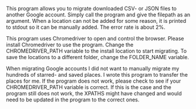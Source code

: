 This program allows you to migrate downloaded CSV- or JSON files to another
Google account. Simply call the program and give the filepath as an argument.
When a location can not be added for some reason, it is printed to stdout so it
can be manually added. The error rate is about 2%.

This program uses Chromedriver to open and control the browser. Please install
Chromedriver to use the program. Change the CHROMEDRIVER_PATH variable to the
install location to start migrating. To save the locations to a different folder,
change the FOLDER_NAME variable.

When migrating Google accounts I did not want to manually migrate my hundreds of
starred- and saved places. I wrote this program to transfer the places for me. If
the program does not work, please check to see if your CHROMEDRIVER_PATH variable
is correct. If this is the case and the program still does not work, the XPATHS
might have changed and would need to be updated in the program to the correct ones.
